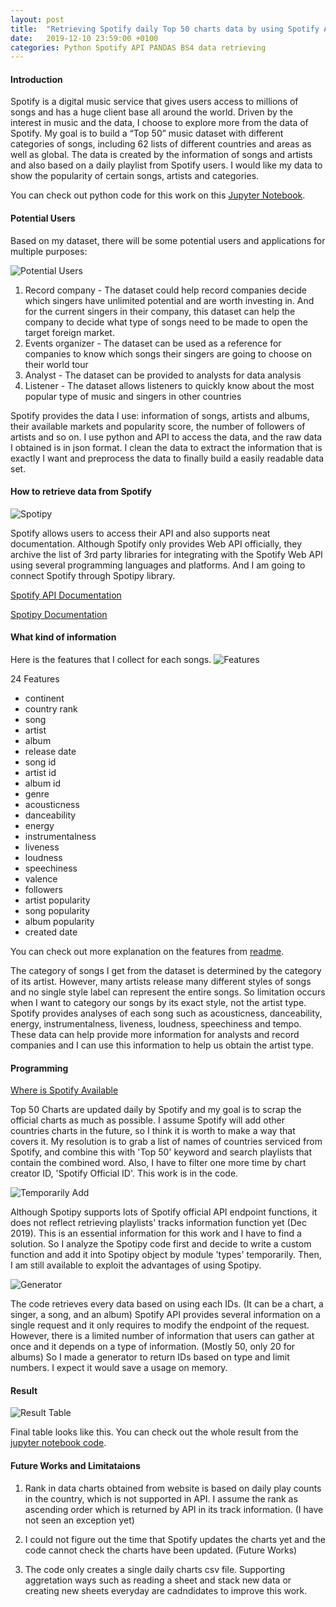 ```yaml
---
layout: post
title:  "Retrieving Spotify daily Top 50 charts data by using Spotify API and Python"
date:   2019-12-10 23:59:00 +0100
categories: Python Spotify API PANDAS BS4 data retrieving
---
```


#### Introduction

Spotify is a digital music service that gives users access to millions of songs and has a huge client base all around the world. Driven by the interest in music and the data, I choose to explore more from the data of Spotify. My goal is to build a “Top 50” music dataset with different categories of songs, including 62 lists of different countries and areas as well as global. The data is created by the information of songs and artists and also based on a daily playlist from Spotify users. I would like my data to show the popularity of certain songs, artists and categories.


You can check out python code for this work on this [Jupyter Notebook](https://github.com/seonnyseo/spotify_top_charts_retrieve/blob/master/spotify_top_charts_retrieve.ipynb).


#### Potential Users

Based on my dataset, there will be some potential users and applications for multiple purposes:

![Potential Users](https://i.imgur.com/KcajQ9U.jpg?1)

1. Record company - The dataset could help record companies decide which singers have unlimited potential and are worth investing in. And for the current singers in their company, this dataset can help the company to decide what type of songs need to be made to open the target foreign market. 
2. Events organizer - The dataset can be used as a reference for companies to know which songs their singers are going to choose on their world tour
3. Analyst - The dataset can be provided to analysts for data analysis
4. Listener - The dataset allows listeners to quickly know about the most popular type of music and singers in other countries

Spotify provides the data I use: information of songs, artists and albums, their available markets and popularity score, the number of followers of artists and so on. I use python and API to access the data, and the raw data I obtained is in json format. I clean the data to extract the information that is exactly I want and preprocess the data to finally build a easily readable data set.

#### How to retrieve data from Spotify

![Spotipy](https://i.imgur.com/MYpwORy.jpg)

Spotify allows users to access their API and also supports neat documentation. Although Spotify only provides Web API officially, they archive the list of 3rd party libraries for integrating with the Spotify Web API using several programming languages and platforms. And I am going to connect Spotify through Spotipy library.

[Spotify API Documentation](https://developer.spotify.com/documentation/web-api/)

[Spotipy Documentation](https://spotipy.readthedocs.io/en/2.6.1/)

#### What kind of information

Here is the features that I collect for each songs.
![Features](https://i.imgur.com/bTDQcpM.jpg)

24 Features

* continent 
* country rank
* song
* artist
* album
* release date
* song id
* artist id
* album id
* genre
* acousticness
* danceability
* energy
* instrumentalness
* liveness
* loudness
* speechiness
* valence
* followers
* artist popularity
* song popularity
* album popularity
* created date

You can check out more explanation on the features from [readme](https://github.com/seonnyseo/spotify_top_charts_retrieve).

The category of songs I get from the dataset is determined by the category of its artist. However, many artists release many different styles of songs and no single style label can represent the entire songs. So limitation occurs when I want to category our songs by its exact style, not the artist type. Spotify provides analyses of each song such as acousticness, danceability, energy, instrumentalness, liveness, loudness, speechiness and tempo. These data can help provide more information for analysts and record companies and I can use this information to help us obtain the artist type.


#### Programming

[Where is Spotify Available](https://support.spotify.com/us/using_spotify/getting_started/full-list-of-territories-where-spotify-is-available/)

Top 50 Charts are updated daily by Spotify and my goal is to scrap the official charts as much as possible. I assume Spotify will add other countries charts in the future, so I think it is worth to make a way that covers it. My resolution is to grab a list of names of countries serviced from Spotify, and combine this with 'Top 50' keyword and search playlists that contain the combined word. Also, I have to filter one more time by chart creator ID, 'Spotify Official ID'. This work is in the code. 


![Temporarily Add](https://i.imgur.com/Om2qpDV.jpg)

Although Spotipy supports lots of Spotify official API endpoint functions, it does not reflect retrieving playlists' tracks information function yet (Dec 2019). This is an essential information for this work and I have to find a solution. So I analyze the Spotipy code first and decide to write a custom function and add it into Spotipy object by module 'types' temporarily. Then, I am still available to exploit the advantages of using Spotipy.


![Generator](https://i.imgur.com/2ioB86n.jpg)

The code retrieves every data based on using each IDs. (It can be a chart, a singer, a song, and an album) Spotify API provides several information on a single request and it only requires to modify the endpoint of the request. However, there is a limited number of information that users can gather at once and it depends on a type of information. (Mostly 50, only 20 for albums) So I made a generator to return IDs based on type and limit numbers. I expect it would save a usage on memory.


#### Result

![Result Table](https://i.imgur.com/McQ1NXJ.jpg)

Final table looks like this. You can check out the whole result from the [jupyter notebook code](https://github.com/seonnyseo/spotify_top_charts_retrieve/blob/master/spotify_top_charts_retrieve.ipynb).



#### Future Works and Limitataions

1. Rank in data charts obtained from website is based on daily play counts in the country, which is not supported in API. I assume the rank as ascending order which is returned by API in its track information. (I have not seen an exception yet)

2. I could not figure out the time that Spotify updates the charts yet and the code cannot check the charts have been updated. (Future Works)

3. The code only creates a single daily charts csv file. Supporting aggretation ways such as reading a sheet and stack new data or creating new sheets everyday are 
cadndidates to improve this work.

